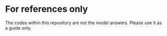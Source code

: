 # For references only

The codes within this repository are not the model answers.
Please use it as a guide only.
